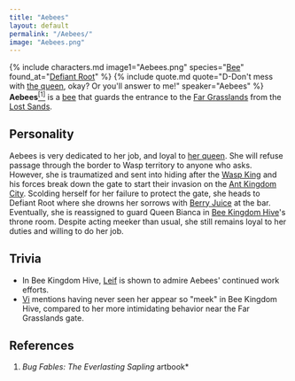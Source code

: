 ```yaml
---
title: "Aebees"
layout: default
permalink: "/Aebees/"
image: "Aebees.png"
---
```

{% include characters.md image1="Aebees.png" species="[Bee](/Bee)" found_at="[Defiant Root](/Defiant_Root)" %}
{% include quote.md quote="D-Don't mess with [the queen](/Queen_Bianca), okay? Or you'll answer to me!" speaker="Aebees" %}
**Aebees**[<sup>[1]</sup>](#references) is a [bee](/bee) that guards the entrance to the [Far Grasslands](/Far_Grasslands) from the [Lost Sands](/Lost_Sands).

## Personality
Aebees is very dedicated to her job, and loyal to [her queen](/Queen_Bianca). She will refuse passage through the border to Wasp territory to anyone who asks. However, she is traumatized and sent into hiding after the [Wasp King](/Wasp_King) and his forces break down the gate to start their invasion on the [Ant Kingdom City](/Ant_Kingdom_City). Scolding herself for her failure to protect the gate, she heads to Defiant Root where she drowns her sorrows with [Berry Juice](/Berry_Juice) at the bar. Eventually, she is reassigned to guard Queen Bianca in [Bee Kingdom Hive](/Bee_Kingdom_Hive)'s throne room. Despite acting meeker than usual, she still remains loyal to her duties and willing to do her job.

## Trivia
* In Bee Kingdom Hive, [Leif](/Leif) is shown to admire Aebees' continued work efforts.
* [Vi](/Vi) mentions having never seen her appear so "meek" in Bee Kingdom Hive, compared to her more intimidating behavior near the Far Grasslands gate.

## References
1. *Bug Fables: The Everlasting Sapling* artbook*